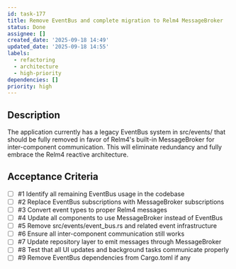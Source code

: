 ```yaml
---
id: task-177
title: Remove EventBus and complete migration to Relm4 MessageBroker
status: Done
assignee: []
created_date: '2025-09-18 14:49'
updated_date: '2025-09-18 14:55'
labels:
  - refactoring
  - architecture
  - high-priority
dependencies: []
priority: high
---
```


## Description

The application currently has a legacy EventBus system in src/events/ that should be fully removed in favor of Relm4's built-in MessageBroker for inter-component communication. This will eliminate redundancy and fully embrace the Relm4 reactive architecture.

## Acceptance Criteria
<!-- AC:BEGIN -->
- [ ] #1 Identify all remaining EventBus usage in the codebase
- [ ] #2 Replace EventBus subscriptions with MessageBroker subscriptions
- [ ] #3 Convert event types to proper Relm4 messages
- [ ] #4 Update all components to use MessageBroker instead of EventBus
- [ ] #5 Remove src/events/event_bus.rs and related event infrastructure
- [ ] #6 Ensure all inter-component communication still works
- [ ] #7 Update repository layer to emit messages through MessageBroker
- [ ] #8 Test that all UI updates and background tasks communicate properly
- [ ] #9 Remove EventBus dependencies from Cargo.toml if any
<!-- AC:END -->
